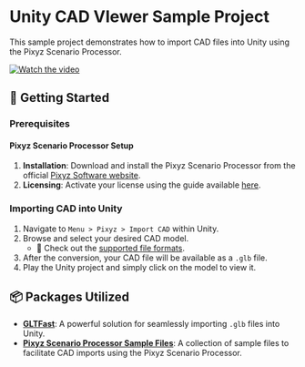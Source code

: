 # Unity CAD VIewer Sample Project

This sample project demonstrates how to import CAD files into Unity using the Pixyz Scenario Processor.

[![Watch the video](https://img.youtube.com/vi/Z3jzqI82Qfs/hqdefault.jpg)](https://youtu.be/Z3jzqI82Qfs)

## 🚀 Getting Started

### Prerequisites

#### Pixyz Scenario Processor Setup

1. **Installation**: Download and install the Pixyz Scenario Processor from the official [Pixyz Software website](https://www.pixyz-software.com/).
2. **Licensing**: Activate your license using the guide available [here](https://www.pixyz-software.com/documentations/html/2022.1/scenarioprocessor/PricingLicensing.html).

### Importing CAD into Unity

1. Navigate to `Menu > Pixyz > Import CAD` within Unity.
2. Browse and select your desired CAD model.
   - 📜 Check out the [supported file formats](https://www.pixyz-software.com/documentations/html/2022.1/studio/SupportedFileFormats.html).
3. After the conversion, your CAD file will be available as a `.glb` file.
4. Play the Unity project and simply click on the model to view it.

## 📦 Packages Utilized

- **[GLTFast](https://github.com/atteneder/glTFast)**: A powerful solution for seamlessly importing `.glb` files into Unity.
- **[Pixyz Scenario Processor Sample Files](https://gitlab.com/pixyz/samples/automation/scenario-processor/scenario-processor-sample)**: A collection of sample files to facilitate CAD imports using the Pixyz Scenario Processor.

